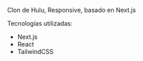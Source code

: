 Clon de Hulu, Responsive, basado en Next.js

Tecnologías utilizadas:
- Next.js
- React
- TailwindCSS
